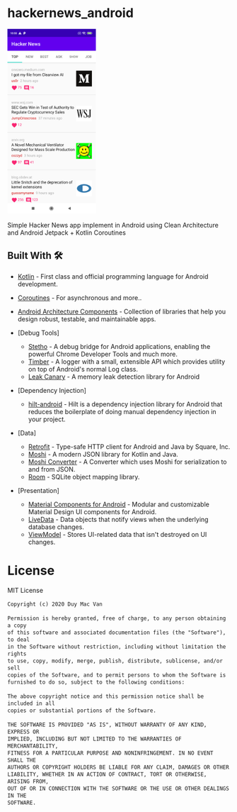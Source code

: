 # hackernews_android

<img src="screenshots/1.png" alt="drawing" width="200"/>

Simple Hacker News app implement in Android using Clean Architecture and Android Jetpack + Kotlin Coroutines

## Built With 🛠
- [Kotlin](https://kotlinlang.org/) - First class and official programming language for Android development.
- [Coroutines](https://kotlinlang.org/docs/reference/coroutines-overview.html) - For asynchronous and more..
- [Android Architecture Components](https://developer.android.com/topic/libraries/architecture) - Collection of libraries that help you design robust, testable, and maintainable apps.

- [Debug Tools]
    - [Stetho](https://github.com/facebook/stetho) - A debug bridge for Android applications, enabling the powerful Chrome Developer Tools and much more.
    - [Timber](https://github.com/JakeWharton/timber) - A logger with a small, extensible API which provides utility on top of Android's normal Log class.
    - [Leak Canary](https://github.com/square/leakcanary) - A memory leak detection library for Android
- [Dependency Injection]
    - [hilt-android](https://developer.android.com/training/dependency-injection/hilt-android) - Hilt is a dependency injection library for Android that reduces the boilerplate of doing manual dependency injection in your project.
- [Data]
    - [Retrofit](https://github.com/square/retrofit) - Type-safe HTTP client for Android and Java by Square, Inc.
    - [Moshi](https://github.com/square/moshi) - A modern JSON library for Kotlin and Java.
    - [Moshi Converter](https://github.com/square/retrofit/tree/master/retrofit-converters/moshi) - A Converter which uses Moshi for serialization to and from JSON.
    - [Room](https://developer.android.com/topic/libraries/architecture/room) - SQLite object mapping library.
- [Presentation]
    - [Material Components for Android](https://github.com/material-components/material-components-android) - Modular and customizable Material Design UI components for Android.
    - [LiveData](https://developer.android.com/topic/libraries/architecture/livedata) - Data objects that notify views when the underlying database changes.
    - [ViewModel](https://developer.android.com/topic/libraries/architecture/viewmodel) - Stores UI-related data that isn't destroyed on UI changes.

# License

MIT License
```
Copyright (c) 2020 Duy Mac Van

Permission is hereby granted, free of charge, to any person obtaining a copy
of this software and associated documentation files (the "Software"), to deal
in the Software without restriction, including without limitation the rights
to use, copy, modify, merge, publish, distribute, sublicense, and/or sell
copies of the Software, and to permit persons to whom the Software is
furnished to do so, subject to the following conditions:

The above copyright notice and this permission notice shall be included in all
copies or substantial portions of the Software.

THE SOFTWARE IS PROVIDED "AS IS", WITHOUT WARRANTY OF ANY KIND, EXPRESS OR
IMPLIED, INCLUDING BUT NOT LIMITED TO THE WARRANTIES OF MERCHANTABILITY,
FITNESS FOR A PARTICULAR PURPOSE AND NONINFRINGEMENT. IN NO EVENT SHALL THE
AUTHORS OR COPYRIGHT HOLDERS BE LIABLE FOR ANY CLAIM, DAMAGES OR OTHER
LIABILITY, WHETHER IN AN ACTION OF CONTRACT, TORT OR OTHERWISE, ARISING FROM,
OUT OF OR IN CONNECTION WITH THE SOFTWARE OR THE USE OR OTHER DEALINGS IN THE
SOFTWARE.
```
